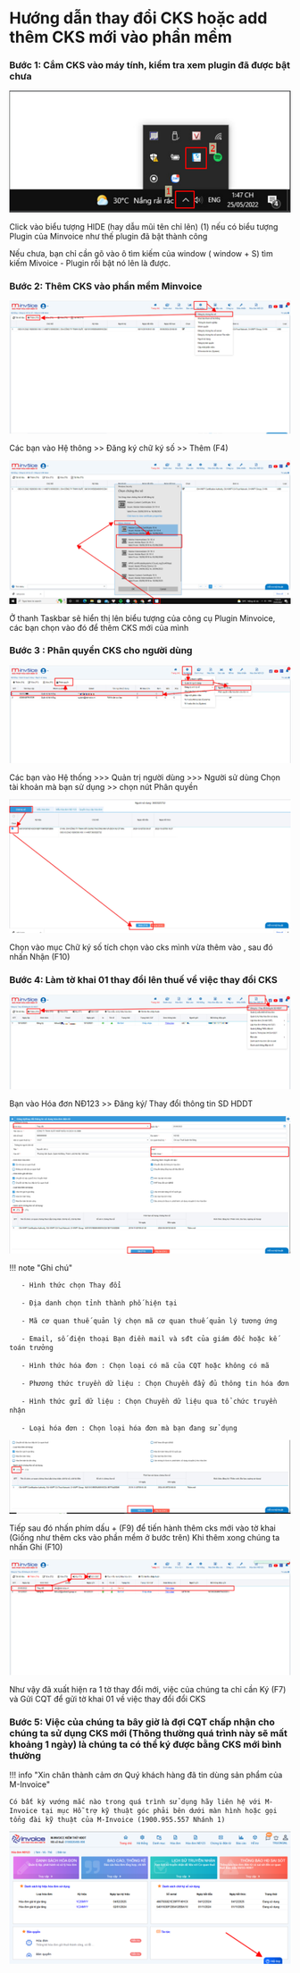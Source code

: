 # **Hướng dẫn thay đổi CKS hoặc add thêm CKS mới vào phần mềm**

### **Bước 1: Cắm CKS vào máy tính, kiểm tra xem plugin đã được bật chưa**

![Hình 1](../../assets/images/invoice1/1.0_addCKS_1.jpg)

Click vào biểu tượng HIDE (hay dẫu mũi tên chỉ lên) (1) nếu có biểu tượng Plugin của Minvoice như thế plugin đã bật thành công

Nếu chưa, bạn chỉ cần gõ vào ô tìm kiếm của window ( window + S) tìm kiếm Mivoice - Plugin rồi bật nó lên là được.

### **Bước 2: Thêm CKS vào phần mềm Minvoice**

![Hình 2](../../assets/images/invoice1/1.0_addCKS_2.jpg)

Các bạn vào Hệ thông >> Đăng ký chữ ký số >> Thêm (F4)

![Hình 3](../../assets/images/invoice1/1.0_addCKS_3.jpg)

Ở thanh Taskbar sẽ hiển thị lên biểu tượng của công cụ Plugin Minvoice, các bạn chọn vào đó để thêm CKS mới của mình

### **Bước 3 : Phân quyền CKS cho người dùng**

![Hình 4](../../assets/images/invoice1/1.0_addCKS_4.jpg)

Các bạn vào Hệ thống >>> Quản trị người dùng >>> Người sử dùng
Chọn tài khoản mà bạn sử dụng >> chọn nút Phân quyền

![Hình 5](../../assets/images/invoice1/1.0_addCKS_5.jpg)

Chọn vào mục Chữ ký số tích chọn vào cks mình vừa thêm vào , sau đó nhấn Nhận (F10)

### **Bước 4: Làm tờ khai 01 thay đổi lên thuế về việc thay đổi CKS**

![Hình 6](../../assets/images/invoice1/1.0_addCKS_6.jpg)

Bạn vào Hóa đơn NĐ123 >> Đăng ký/ Thay đổi thông tin SD HDDT

![Hình 7](../../assets/images/invoice1/1.0_addCKS_7.jpg)

!!! note "Ghi chú"

       - Hình thức chọn Thay đổi

       - Địa danh chọn tỉnh thành phố hiện tại

       - Mã cơ quan thuế quản lý chọn mã cơ quan thuế quản lý tương ứng

       - Email, số điện thoại Bạn điền mail và sđt của giám đốc hoặc kế toán trưởng

       - Hình thức hóa đơn : Chọn loại có mã của CQT hoặc không có mã

       - Phương thức truyền dữ liệu : Chọn Chuyền đẩy đủ thông tin hóa đơn

       - Hình thức gửi dữ liệu : Chọn Chuyền dữ liệu qua tổ chức truyền nhận

       - Loại hóa đơn : Chọn loại hóa đơn mà bạn đang sử dụng

![Hình 8](../../assets/images/invoice1/1.0_addCKS_8.jpg)

Tiếp sau đó nhấn phím dấu + (F9) để tiến hành thêm cks mới vào tờ khai (Giống như thêm cks vào phần mềm ở bước trên)
Khi thêm xong chúng ta nhấn Ghi (F10)

![Hình 9](../../assets/images/invoice1/1.0_addCKS_9.jpg)

Như vậy đã xuất hiện ra 1 tờ thay đổi mới, việc của chúng ta chỉ cần Ký (F7) và Gửi CQT để gửi tờ khai 01 về việc thay đổi đổi CKS

### **Bước 5: Việc của chúng ta bây giờ là đợi CQT chấp nhận cho chúng ta sử dụng CKS mới (Thông thường quá trình này sẽ mất khoảng 1 ngày) là chúng ta có thể ký được bằng CKS mới bình thường**

!!! info "Xin chân thành cảm ơn Quý khách hàng đã tin dùng sản phẩm của M-Invoice"

    Có bất kỳ vướng mắc nào trong quá trình sử dụng hãy liên hệ với M-Invoice tại mục Hỗ trợ kỹ thuật góc phải bên dưới màn hình hoặc gọi tổng đài kỹ thuật của M-Invoice (1900.955.557 Nhánh 1)

![Hình 10](../../assets/images/invoice1/1.0_suaTienBangTay_5.png)
